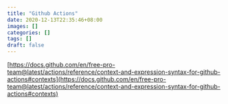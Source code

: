 ```yaml
---
title: "Github Actions"
date: 2020-12-13T22:35:46+08:00
images: []
categories: []
tags: []
draft: false
---
```


[https://docs.github.com/en/free-pro-team@latest/actions/reference/context-and-expression-syntax-for-github-actions#contexts](https://docs.github.com/en/free-pro-team@latest/actions/reference/context-and-expression-syntax-for-github-actions#contexts)
